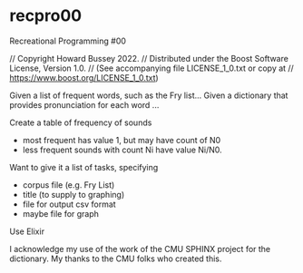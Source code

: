 # recpro00
Recreational Programming #00

//          Copyright Howard Bussey 2022.
// Distributed under the Boost Software License, Version 1.0.
//    (See accompanying file LICENSE_1_0.txt or copy at
//          https://www.boost.org/LICENSE_1_0.txt)

Given a list of frequent words, such as the Fry list...
Given a dictionary that provides pronunciation for each word ...

Create a table of frequency of sounds
+ most frequent has value 1, but may have count of N0
+ less frequent sounds with count Ni have value Ni/N0.

Want to give it a list of tasks, specifying
+ corpus file (e.g. Fry List)
+ title (to supply to graphing)
+ file for output csv format
+ maybe file for graph

Use Elixir

I acknowledge my use of the work of the CMU SPHINX project for the dictionary.
My thanks to the CMU folks who created this.
